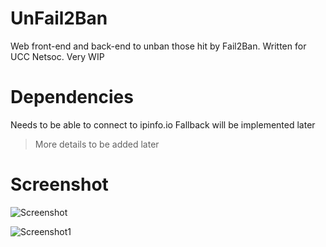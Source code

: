 # UnFail2Ban
Web front-end and back-end to unban those hit by Fail2Ban. Written for UCC Netsoc. Very WIP

# Dependencies
Needs to be able to connect to ipinfo.io
Fallback will be implemented later

>More details to be added later

# Screenshot

![Screenshot](http://strum355.netsoc.co/public_images/fail2ban.png)

![Screenshot1](http://strum355.netsoc.co/public_images/fail2ban2.png)

